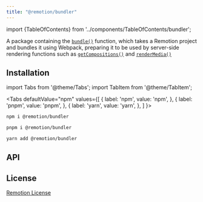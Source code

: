 ```yaml
---
title: "@remotion/bundler"
---
```


import {TableOfContents} from '../components/TableOfContents/bundler';

A package containing the [`bundle()`](/docs/bundle) function, which takes a Remotion project and bundles it using Webpack, preparing it to be used by server-side rendering functions such as [`getCompositions()`](/docs/renderer/get-compositions) and [`renderMedia()`](/docs/renderer/render-media)

## Installation

import Tabs from '@theme/Tabs';
import TabItem from '@theme/TabItem';

<Tabs
defaultValue="npm"
values={[
{ label: 'npm', value: 'npm', },
{ label: 'pnpm', value: 'pnpm', },
{ label: 'yarn', value: 'yarn', },
]
}>
<TabItem value="npm">

```bash
npm i @remotion/bundler
```

  </TabItem>

  <TabItem value="pnpm">

```bash
pnpm i @remotion/bundler
```

  </TabItem>

  <TabItem value="yarn">

```bash
yarn add @remotion/bundler
```

  </TabItem>
</Tabs>

## API

<TableOfContents />

## License

[Remotion License](https://remotion.dev/license)
